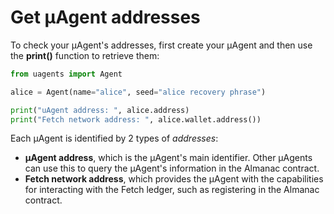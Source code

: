 # Get μAgent addresses

To check your μAgent's addresses, first create your μAgent and then use the **print()** function to retrieve them:

``` py
from uagents import Agent

alice = Agent(name="alice", seed="alice recovery phrase")

print("uAgent address: ", alice.address)
print("Fetch network address: ", alice.wallet.address())
```

Each μAgent is identified by 2 types of _addresses_:

- **μAgent address**, which is the μAgent's main identifier. Other μAgents can use this to query the μAgent's information in the Almanac contract.
- **Fetch network address**, which provides the μAgent with the capabilities for interacting with the Fetch ledger, such as registering in the Almanac contract.
